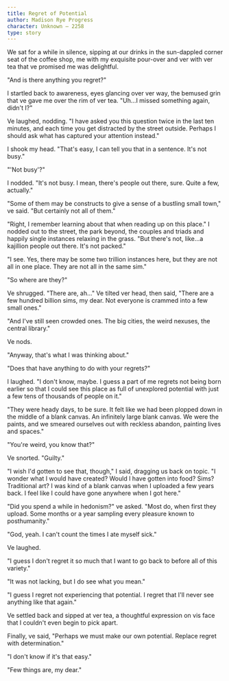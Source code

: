 ```yaml
---
title: Regret of Potential
author: Madison Rye Progress
character: Unknown — 2258
type: story
---
```


We sat for a while in silence, sipping at our drinks in the sun-dappled corner seat of the coffee shop, me with my exquisite pour-over and ver with ver tea that ve promised me was delightful.

"And is there anything you regret?"

I startled back to awareness, eyes glancing over ver way, the bemused grin that ve gave me over the rim of ver tea. "Uh...I missed something again, didn't I?"

Ve laughed, nodding. "I have asked you this question twice in the last ten minutes, and each time you get distracted by the street outside. Perhaps I should ask what has captured your attention instead."

I shook my head. "That's easy, I can tell you that in a sentence. It's not busy."

"'Not busy'?"

I nodded. "It's not busy. I mean, there's people out there, sure. Quite a few, actually."

"Some of them may be constructs to give a sense of a bustling small town," ve said. "But certainly not all of them."

"Right, I remember learning about that when reading up on this place." I nodded out to the street, the park beyond, the couples and triads and happily single instances relaxing in the grass. "But there's not, like...a kajillion people out there. It's not packed."

"I see. Yes, there may be some two trillion instances here, but they are not all in one place. They are not all in the same sim."

"So where are they?"

Ve shrugged. "There are, ah..." Ve tilted ver head, then said, "There are a few hundred billion sims, my dear. Not everyone is crammed into a few small ones."

"And I've still seen crowded ones. The big cities, the weird nexuses, the central library."

Ve nods.

"Anyway, that's what I was thinking about."

"Does that have anything to do with your regrets?"

I laughed. "I don't know, maybe. I guess a part of me regrets not being born earlier so that I could see this place as full of unexplored potential with just a few tens of thousands of people on it."

"They were heady days, to be sure. It felt like we had been plopped down in the middle of a blank canvas. An infinitely large blank canvas. We were the paints, and we smeared ourselves out with reckless abandon, painting lives and spaces."

"You're weird, you know that?"

Ve snorted. "Guilty."

"I wish I'd gotten to see that, though," I said, dragging us back on topic. "I wonder what I would have created? Would I have gotten into food? Sims? Traditional art? I was kind of a blank canvas when I uploaded a few years back. I feel like I could have gone anywhere when I got here."

"Did you spend a while in hedonism?" ve asked. "Most do, when first they upload. Some months or a year sampling every pleasure known to posthumanity."

"God, yeah. I can't count the times I ate myself sick."

Ve laughed.

"I guess I don't regret it so much that I want to go back to before all of this variety."

"It was not lacking, but I do see what you mean."

"I guess I regret not experiencing that potential. I regret that I'll never see anything like that again."

Ve settled back and sipped at ver tea, a thoughtful expression on vis face that I couldn't even begin to pick apart.

Finally, ve said, "Perhaps we must make our own potential. Replace regret with determination."

"I don't know if it's that easy."

"Few things are, my dear."

